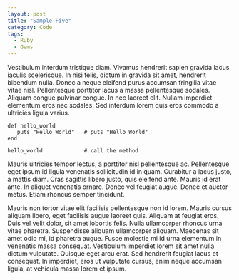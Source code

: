 ```yaml
---
layout: post
title: "Sample Five"
category: Code
tags:
  - Ruby
  - Gems
---
```


Vestibulum interdum tristique diam. Vivamus hendrerit sapien gravida lacus iaculis scelerisque. In nisi felis, dictum in gravida sit amet, hendrerit bibendum nulla. Donec a neque eleifend purus accumsan fringilla vitae vitae nisl. Pellentesque porttitor lacus a massa pellentesque sodales. Aliquam congue pulvinar congue. In nec laoreet elit. Nullam imperdiet elementum eros nec sodales. Sed interdum lorem quis eros commodo a ultricies ligula varius.

    def hello_world
       puts "Hello World"   # puts "Hello World"
    end

    hello_world             # call the method

Mauris ultricies tempor lectus, a porttitor nisl pellentesque ac. Pellentesque eget ipsum id ligula venenatis sollicitudin id in quam. Curabitur a lacus justo, a mattis diam. Cras sagittis libero justo, quis eleifend ante. Mauris id erat ante. In aliquet venenatis ornare. Donec vel feugiat augue. Donec et auctor metus. Etiam rhoncus semper tincidunt.

Mauris non tortor vitae elit facilisis pellentesque non id lorem. Mauris cursus aliquam libero, eget facilisis augue laoreet quis. Aliquam at feugiat eros. Duis vel velit dolor, sit amet lobortis felis. Nulla ullamcorper rhoncus urna vitae pharetra. Suspendisse aliquam ullamcorper aliquam. Maecenas sit amet odio mi, id pharetra augue. Fusce molestie mi id urna elementum in venenatis massa consequat. Vestibulum imperdiet lorem sit amet nulla dictum vulputate. Quisque eget arcu erat. Sed hendrerit feugiat lacus et consequat. In imperdiet, eros ut vulputate cursus, enim neque accumsan ligula, at vehicula massa lorem et ipsum.